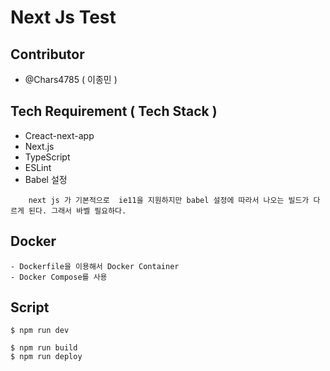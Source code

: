 # Next Js Test
## Contributor
- @Chars4785 ( 이종민 )

## Tech Requirement ( Tech Stack )
- Creact-next-app
- Next.js
- TypeScript
- ESLint
- Babel 설정

```
    next js 가 기본적으로  ie11을 지원하지만 babel 설정에 따라서 나오는 빌드가 다르게 된다. 그래서 바벨 필요하다. 
```

## Docker
```
- Dockerfile을 이용해서 Docker Container
- Docker Compose를 사용
```
## Script
```
$ npm run dev
```

```
$ npm run build
$ npm run deploy
```

